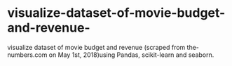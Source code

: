 # visualize-dataset-of-movie-budget-and-revenue-
visualize dataset of movie budget and revenue (scraped from the-numbers.com on May 1st, 2018)using Pandas, scikit-learn and seaborn.

